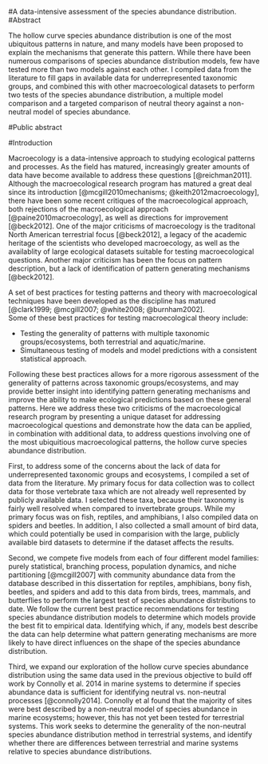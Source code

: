 #A data-intensive assessment of the species abundance distribution.
#Abstract
<!-- 350 words or less, no subheading, citations, drawings, diagrams, tables, or abbreviations.  Include total number of pages in the paper (including preliminary pages and appendices) in parentheses at the end, do not use boldface on the abstract title, see sample in Appendix A of grad school Pub Guide.-->
The hollow curve species abundance distribution is one of the most ubiquitous patterns in nature, and many models have been proposed to explain the mechanisms that generate this pattern.  While there have been numerous comparisons of species abundance distribution models, few have tested more than two models against each other.  I compiled data from the literature to fill gaps in available data for underrepresented taxonomic groups, and combined this with other macroecological datasets to perform two tests of the species abundance distribution, a multiple model comparison and a targeted comparison of neutral theory against a non-neutral model of species abundance.  

#Public abstract
<!-- One page, written in the style of an executive summary, whatever that means.  Explains in common language the research objective and societal benefits, see Appendix A -->

#Introduction
<!--Overarching introduction that ties all three chapters together -->
Macroecology is a data-intensive approach to studying ecological patterns and processes. As the field has matured, increasingly greater amounts of data have become available to address these questions [@reichman2011].  Although the macroecological research program has matured a great deal since its introduction [@mcgill2010mechanisms; @keith2012macroecology], there have been some recent critiques of the macroecological approach, both rejections of the macroecological approach [@paine2010macroecology], as well as directions for improvement [@beck2012].  One of the major criticisms of macroecology is the traditonal North American terrestrial focus [@beck2012], a legacy of the academic heritage of the scientists who developed macroecology, as well as the availablity of large ecological datasets suitable for testing macroecological questions.  Another major criticism has been the focus on pattern description, but a lack of identification of pattern generating mechanisms [@beck2012].   
<!-- cite some of the recent critiques and directional papers -->

A set of best practices for testing patterns and theory with macroecological techniques have been developed as the discipline has matured [@clark1999; @mcgill2007; @white2008; @burnham2002].  
Some of these best practices for testing macroecological theory include: <!--citations-->  

* Testing the generality of patterns with multiple taxonomic groups/ecosystems, both terrestrial and aquatic/marine. 
* Simultaneous testing of models and model predictions with a consistent statistical approach.  

Following these best practices allows for a more rigorous assessment of the generality of patterns across taxonomic groups/ecosystems, and may provide better insight into identifying pattern generating mechanisms and improve the ability to make ecological predictions based on these general patterns. Here we address these two criticisms of the macroecological research program by presenting a unique dataset for addressing macroecological questions and demonstrate how the data can be applied, in combination with additional data, to address questions involving one of the most ubiquitious macroecological patterns, the hollow curve species abundance distribution. 


First, to address some of the concerns about the lack of data for underrepresented taxonomic groups and ecosystems, I compiled a set of data from the literature.  My primary focus for data collection was to collect data for those vertebrate taxa which are not already well represented by publicly available data.  I selected these taxa, because their taxonomy is fairly well resolved when compared to invertebrate groups.  While my primary focus was on fish, reptiles, and amphibians, I also compiled data on spiders and beetles.  In addition, I also collected a small amount of bird data, which could potentially be used in comparision with the large, publicly available bird datasets to determine if the dataset affects the results.

Second,  we compete five models from each of four different model families: purely statistical, branching process, population dynamics, and niche partitioning [@mcgill2007] with community abundance data from the database described in this dissertation for reptiles, amphibians, bony fish, beetles, and spiders and add to this data from birds, trees, mammals, and butterflies to perform the largest test of species abundance distributions to date.  We follow the current best practice recommendations for testing species abundance distribution models to determine which models provide the best fit to empirical data.  Identifying which, if any, models best describe the data can help determine what pattern generating mechanisms are more likely to have direct influences on the shape of the species abundance distribution.

Third, we expand our exploration of the hollow curve species abundance distribution using the same data used in the previous objective to build off work by Connolly et al. 2014 in marine systems to determine if species abundance data is sufficient for identifying neutral vs. non-neutral processes [@connolly2014].  Connolly et al found that the majority of sites were best described by a non-neutral model of species abundance in marine ecosystems; however, this has not yet been tested for terrestrial systems.  This work seeks to determine the generality of the non-neutral species abundance distribution method in terrestrial systems, and identify whether there are differences between terrestrial and marine systems relative to species abundance distributions. 


